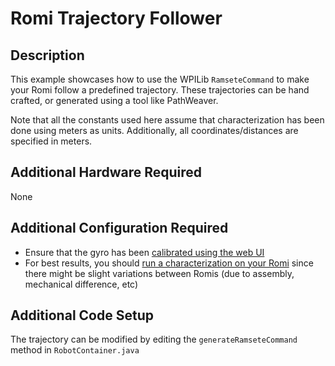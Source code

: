 # Romi Trajectory Follower

## Description
This example showcases how to use the WPILib `RamseteCommand` to make your Romi follow a predefined trajectory. These trajectories can be hand crafted, or generated using a tool like PathWeaver.

Note that all the constants used here assume that characterization has been done using meters as units. Additionally, all coordinates/distances are specified in meters.

## Additional Hardware Required
None

## Additional Configuration Required
- Ensure that the gyro has been [calibrated using the web UI](https://docs.wpilib.org/en/stable/docs/romi-robot/web-ui.html#imu-calibration)
- For best results, you should [run a characterization on your Romi](https://github.com/bb-frc-workshops/romi-examples/tree/main/romi-characterization) since there might be slight variations between Romis (due to assembly, mechanical difference, etc)

## Additional Code Setup
The trajectory can be modified by editing the `generateRamseteCommand` method in `RobotContainer.java`
